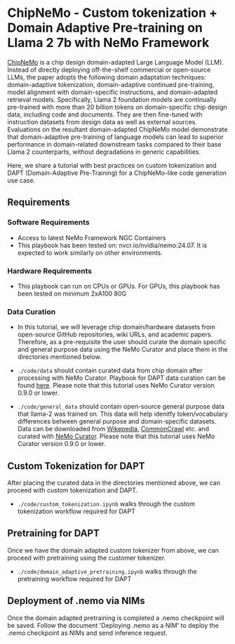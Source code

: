# ChipNeMo - Custom tokenization + Domain Adaptive Pre-training on Llama 2 7b with NeMo Framework

[ChipNeMo](https://arxiv.org/pdf/2311.00176) is a chip design domain-adapted Large Language Model (LLM). Instead of directly deploying off-the-shelf commercial or open-source LLMs, the paper adopts the following domain adaptation techniques: domain-adaptive tokenization, domain-adaptive continued pre-training, model alignment with domain-specific instructions, and domain-adapted retrieval models. Specifically, Llama 2 foundation models are continually pre-trained with more than 20 billion tokens on domain-specific chip design data, including code and documents. They are then fine-tuned with instruction datasets from design data as well as external sources. Evaluations on the resultant domain-adapted ChipNeMo model demonstrate that domain-adaptive pre-training of language models can lead to superior performance in domain-related downstream tasks compared to their base Llama 2 counterparts, without degradations in generic capabilities.

Here, we share a tutorial with best practices on custom tokenization and DAPT (Domain-Adaptive Pre-Training) for a ChipNeMo-like code generation use case.

## Requirements

### Software Requirements
* Access to latest NeMo Framework NGC Containers
* This playbook has been tested on: nvcr.io/nvidia/nemo:24.07. It is expected to work similarly on other environments.

### Hardware Requirements
* This playbook can run on CPUs or GPUs. For GPUs, this playbook has been tested on minimum 2xA100 80G

### Data Curation

* In this tutorial, we will leverage chip domain/hardware datasets from open-source GitHub repositories, wiki URLs, and academic papers. Therefore, as a pre-requisite the user should curate the domain specific and general purpose data using the NeMo Curator and place them in the directories mentioned below. 

* `./code/data` should contain curated data from chip domain after processing with NeMo Curator. Playbook for DAPT data curation can be found [here](https://github.com/NVIDIA-NeMo/Curator/tree/dask/tutorials/dapt-curation). Please note that this tutorial uses NeMo Curator version 0.9.0 or lower.

* `./code/general_data` should contain open-source general purpose data that llama-2 was trained on. This data will help idenitfy token/vocabulary differences between general purpose and domain-specific datasets. Data can be downloaded from [Wikepedia](https://huggingface.co/datasets/legacy-datasets/wikipedia), [CommonCrawl](https://data.commoncrawl.org/) etc. and curated with [NeMo Curator](https://github.com/NVIDIA-NeMo/Curator/tree/dask/tutorials/single_node_tutorial). Please note that this tutorial uses NeMo Curator version 0.9.0 or lower.


## Custom Tokenization for DAPT

After placing the curated data in the directories mentioned above, we can proceed with custom tokenization and DAPT. 

* `./code/custom_tokenization.ipynb` walks through the custom tokenization workflow required for DAPT 

## Pretraining for DAPT

Once we have the domain adapted custom tokenizer from above, we can proceed with pretraining using the customer tokenizer.

* `./code/domain_adaptive_pretraining.ipynb` walks through the pretraining workflow required for DAPT 

## Deployment of .nemo via NIMs

Once the domain adapted pretraining is completed a .nemo checkpoint will be saved. Follow the document 'Deploying .nemo as a NIM' to deploy the .nemo checkpoint as NIMs and send inference request. 
